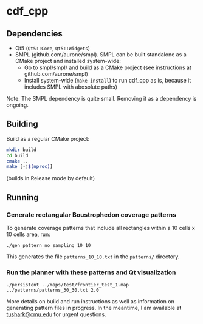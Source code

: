 # cdf_cpp

## Dependencies

- Qt5 (`Qt5::Core`, `Qt5::Widgets`)
- SMPL (github.com/aurone/smpl). SMPL can be built standalone as a CMake project and installed system-wide:
	- Go to smpl/smpl/ and build as a CMake project (see instructions at github.com/aurone/smpl)
	- Install system-wide (`make install`) to run cdf_cpp as is, because it includes SMPL with abosolute paths)

Note: The SMPL dependency is quite small. Removing it as a dependency is ongoing.

## Building

Build as a regular CMake project:

```bash
mkdir build
cd build
cmake ..
make [-j$(nproc)]
```
(builds in Release mode by default)

## Running

### Generate rectangular Boustrophedon coverage patterns

To generate coverage patterns that include all rectangles within a 10 cells x 10 cells area, run:

```
./gen_pattern_no_sampling 10 10
```

This generates the file `patterns_10_10.txt` in the `patterns/` directory.

### Run the planner with these patterns and Qt visualization

```
./persistent ../maps/test/frontier_test_1.map ../patterns/patterns_30_30.txt 2.0
```

More details on build and run instructions as well as information on generating pattern files in progress.
In the meantime, I am available at tushark@cmu.edu for urgent questions.
